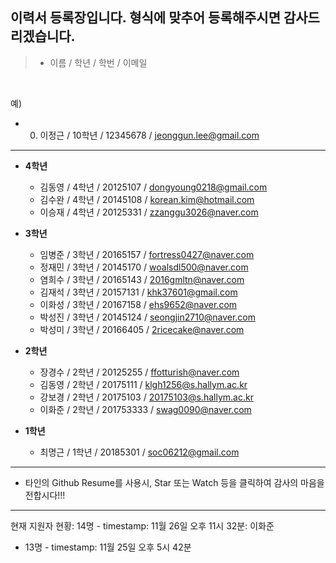 
## 이력서 등록장입니다. 형식에 맞추어 등록해주시면 감사드리겠습니다.

>  - 이름 / 학년 / 학번 / 이메일
<br>

예)

  - 0) 이정근 / 10학년 / 12345678 / jeonggun.lee@gmail.com

*  *  *
  
* **4학년**
  - 김동영 / 4학년 / 20125107 / dongyoung0218@gmail.com
  - 김수완 / 4학년 / 20145108 / korean.kim@hotmail.com
  - 이승재 / 4학년 / 20125331 / zzanggu3026@naver.com  
  
* **3학년**
  - 임병준 / 3학년 / 20165157 / fortress0427@naver.com
  - 정재민 / 3학년 / 20145170 / woalsdl500@naver.com
  - 염희수 / 3학년 / 20165143  / 2016gmltn@naver.com
  - 김재석 / 3학년 / 20157131 / khk37601@gmail.com
  - 이화성 / 3학년 / 20167158 / ehs9652@naver.com
  - 박성진 / 3학년 / 20145124 / seongjin2710@naver.com
  - 박성미 / 3학년 / 20166405 / 2ricecake@naver.com
  
* **2학년**
  - 장경수 / 2학년 / 20125255 / ffotturish@naver.com 
  - 김동영 / 2학년 / 20175111 / klgh1256@s.hallym.ac.kr
  - 강보경 / 2학년 / 20175103 / 20175103@s.hallym.ac.kr  
  - 이화준 / 2학년 / 201753333 / swag0090@naver.com

* **1학년**
  - 최명근 / 1학년 / 20185301 / soc06212@gmail.com

*  *  *

  - 타인의 Github Resume를 사용시, Star 또는 Watch 등을 클릭하여 감사의 마음을 전합시다!!!
  
*  *  *
현재 지원자 현황: 14명 - timestamp: 11월 26일 오후 11시 32분: 이화준 
  - 13명 - timestamp: 11월 25일 오후 5시 42분
